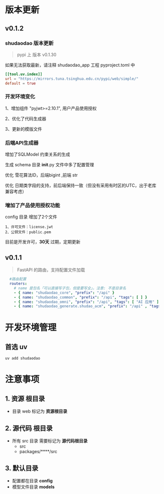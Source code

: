 
# 版本更新

## v0.1.2

### shudaodao 版本更新

  > pypi 上 版本 v0.1.30

  如果无法获取最新，请注释 shudaodao_app 工程 pyproject.toml 中
```toml
[[tool.uv.index]]
url = "https://mirrors.tuna.tsinghua.edu.cn/pypi/web/simple/"
default = true
```



### 开发环境变化
  1、增加组件 "pyjwt>=2.10.1", 用户产品使用授权

  2、优化了代码生成器

  3、更新的模版文件

### 后端API生成器
  增加了SQLModel 约束关系的生成

  生成 schema 目录 __init__.py 文件中多了配置管理

  优化 雪花算法ID，后端bigint ,前端 str

  优化 日期类字段的支持，前后端保持一致（但没有采用有时区的UTC，出于老库兼容考虑）
  
### 增加了产品使用授权功能
  config 目录 增加了2个文件

    1、许可文件：license.jwt
    2、公钥文件：public.pem

  目前是开发许可，**30天** 过期，定期更新

  


## v0.1.1
  > FastAPI 的路由，支持配置文件加载 
```yaml
  #路由配置
  routers:
    # name 是包名「可以直接写子包，但是要写全」，注意: 不是目录名
    - { name: "shudaodao_core", "prefix": "/api" }
    - { name: "shudaodao_common", "prefix": "/api", "tags": [ ] }
    - { name: "shudaodao_omni", "prefix": "/api", "tags": [ "AI 应用" ] }
    - { name: "shudaodao_generate.shudao_acm", "prefix": "/api" , "tags": [ "访问控制系统" ] }

```

# 开发环境管理 
## 首选 uv

    uv add shudaodao

# 注意事项

## 1. 资源 根目录
- 目录 web 标记为  **资源根目录**

## 2. 源代码 根目录
- 所有 src 目录 需要标记为 **源代码根目录**
  - src
  - packages/****/src

## 3. 默认目录
- 配置都在目录 **config** 
- 模型文件目录 **models**



